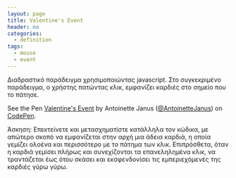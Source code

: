 ```yaml
---
layout: page
title: Valentine's Event
header: no
categories:
  - definition
tags:
  - mouse
  - event
---
```


Διαδραστικό παράδειγμα χρησιμοποιώντας javascript. Στο συγκεκριμένο παράδειγμα, ο χρήστης πατώντας κλικ, εμφανίζει καρδιές στο σημείο που το πάτησε.

<p data-height="350" data-theme-id="17517" data-slug-hash="yNmMLO" data-default-tab="result" data-user="sckarolos" class='codepen'>See the Pen <a href='https://codepen.io/internette/pen/dGaBoJ'>Valentine's Event</a> by Antoinette Janus (<a href='https://codepen.io/internette/'>@AntoinetteJanus</a>) on <a href='http://codepen.io'>CodePen</a>.</p>
<script async src="//assets.codepen.io/assets/embed/ei.js"></script>

Άσκηση: Επεκτείνετε και μετασχηματίστε κατάλληλα τον κώδικα, με απώτερο σκοπό να εμφανίζεται στην αρχή μια άδεια καρδιά, η οποία γεμίζει ολοένα και περισσότερο με το πάτημα των κλικ. Επιπρόσθετα, όταν η καρδιά γεμίσει πλήρως και συνεχίζονται τα επανεληλημένα κλικ, να τραντάζεται έως ότου σκάσει και εκσφενδονίσει τις εμπεριεχόμενές της καρδιές γύρω γύρω.
